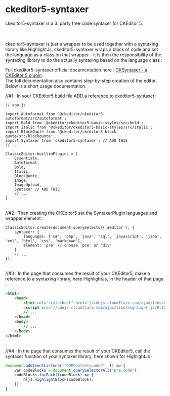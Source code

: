 # ckeditor5-syntaxer

ckeditor5-syntaxer is a 3. party free code syntaxer for CKEditor 5.

<br /><br />ckeditor5-syntaxer is just a wrapper to be used together with a syntaxing library like HighlightJs. ckeditor5-syntaxer wraps a block of code and set the language as a class on that wrapper - it is then the responsibility of the syntaxing library to do the actually syntaxing based on the language class :



Full ckeditor5-syntaxer official documentation here : [CKSyntaxer - a CKEditor 5 plugin](https://topiqs.online/1122).
<br />The full documentation also contains step-by-step creation of the editor.
<br />Below is a short usage documentation. 

//#1 : In your CKEditor5 build file ADD a reference to ckeditor5-syntaxer:

```javaqscript
// app.js

import Autoformat from '@ckeditor/ckeditor5-autoformat/src/autoformat';
import Bold from '@ckeditor/ckeditor5-basic-styles/src/bold';
import Italic from '@ckeditor/ckeditor5-basic-styles/src/italic';
import BlockQuote from '@ckeditor/ckeditor5-block-quote/src/blockquote';
import Syntaxer from 'ckeditor5-syntaxer'; // ADD THIS
// ...

ClassicEditor.builtinPlugins = [
    Essentials,
    Autoformat,
    Bold,
    Italic,
    BlockQuote,
    Image,
    ImageUpload,
    Syntaxer // ADD THIS
    // ...
]
```

<br />//#2 : Then creating the CKEditor5 set the SyntaxerPlugin languages and wrapper element :

```javaqscript
ClassicEditor.create(document.querySelector('#editor'), {
    syntaxer: {
		languages: ['c#', 'php', 'java', 'sql', 'javascript', 'json', 'xml', 'html', 'css', 'markdown'],
		element: 'pre' // choose 'pre' or 'div'
    }
    // ...
});
```
<br />//#3 : In the page that consumes the result of your CKEditor5, make a reference to a syntaxing library, here HighlightJs, in the header of that page :
```html
<html>
	<head>
		<link rel="stylesheet" href="//cdnjs.cloudflare.com/ajax/libs/highlight.js/9.15.6/styles/default.min.css">
		<script src="//cdnjs.cloudflare.com/ajax/libs/highlight.js/9.15.6/highlight.min.js"></script>
		// ...
	</head>
	<body>
		// ...
	</body>
</html>
```

<br />//#4 : In the page that consumes the result of your CKEditor5, call the syntaxer function of your syntaxer library, here shown for HighlightJs :
```javascript
document.addEventListener("DOMContentLoaded", () => {
	var codeBlocks = document.querySelectorAll("pre.code");
	codeBlocks.forEach((codeBlock) => {
		hljs.highlightBlock(codeBlock);
	});
}
```
